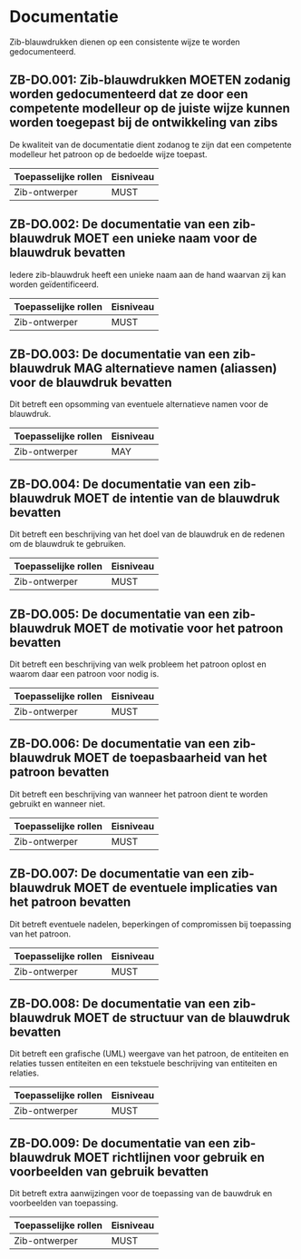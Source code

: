 ﻿# Documentatie

Zib-blauwdrukken dienen op een consistente wijze te worden gedocumenteerd.

## ZB-DO.001: Zib-blauwdrukken MOETEN zodanig worden gedocumenteerd dat ze door een competente modelleur op de juiste wijze kunnen worden toegepast bij de ontwikkeling van zibs

De kwaliteit van de documentatie dient zodanog te zijn dat een competente modelleur het patroon op de bedoelde wijze
toepast.

| Toepasselijke rollen | Eisniveau |
|----------------------|-----------|
| Zib-ontwerper        | MUST      |

## ZB-DO.002: De documentatie van een zib-blauwdruk MOET een unieke naam voor de blauwdruk bevatten

Iedere zib-blauwdruk heeft een unieke naam aan de hand waarvan zij kan worden geïdentificeerd.

| Toepasselijke rollen | Eisniveau |
|----------------------|-----------|
| Zib-ontwerper        | MUST      |

## ZB-DO.003: De documentatie van een zib-blauwdruk MAG alternatieve namen (aliassen) voor de blauwdruk bevatten

Dit betreft een opsomming van eventuele alternatieve namen voor de blauwdruk.

| Toepasselijke rollen | Eisniveau |
|----------------------|-----------|
| Zib-ontwerper        | MAY       |

## ZB-DO.004: De documentatie van een zib-blauwdruk MOET de intentie van de blauwdruk bevatten

Dit betreft een beschrijving van het doel van de blauwdruk en de redenen om de blauwdruk te gebruiken.

| Toepasselijke rollen | Eisniveau |
|----------------------|-----------|
| Zib-ontwerper        | MUST      |


## ZB-DO.005: De documentatie van een zib-blauwdruk MOET de motivatie voor het patroon bevatten

Dit betreft een beschrijving van welk probleem het patroon oplost en waarom daar een patroon voor nodig is.

| Toepasselijke rollen | Eisniveau |
|----------------------|-----------|
| Zib-ontwerper        | MUST      |

## ZB-DO.006: De documentatie van een zib-blauwdruk MOET de toepasbaarheid van het patroon bevatten

Dit betreft een beschrijving van wanneer het patroon dient te worden gebruikt en wanneer niet.

| Toepasselijke rollen | Eisniveau |
|----------------------|-----------|
| Zib-ontwerper        | MUST      |

## ZB-DO.007: De documentatie  van een zib-blauwdruk MOET de eventuele implicaties van het patroon bevatten

Dit betreft eventuele nadelen, beperkingen of compromissen bij toepassing van het patroon.

| Toepasselijke rollen | Eisniveau |
|----------------------|-----------|
| Zib-ontwerper        | MUST      |

## ZB-DO.008: De documentatie van een zib-blauwdruk MOET de structuur van de blauwdruk bevatten

Dit betreft een grafische (UML) weergave van het patroon, de entiteiten en relaties tussen entiteiten en een tekstuele
beschrijving van entiteiten en relaties.

| Toepasselijke rollen | Eisniveau |
|----------------------|-----------|
| Zib-ontwerper        | MUST      |

## ZB-DO.009: De documentatie van een zib-blauwdruk MOET richtlijnen voor gebruik en voorbeelden van gebruik bevatten

Dit betreft extra aanwijzingen voor de toepassing van de bauwdruk en voorbeelden van toepassing.

| Toepasselijke rollen | Eisniveau |
|----------------------|-----------|
| Zib-ontwerper        | MUST      |
